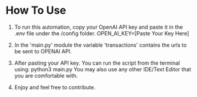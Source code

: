 # How To Use

1. To run this automation, copy your OpenAI API key and paste it in the .env file under the /config folder.
   OPEN_AI_KEY=[Paste Your Key Here]

2. In the 'main.py' module the variable 'transactions' contains the urls to be sent to OPENAI API.

3. After pasting your API key.
   You can run the script from the terminal using: python3 main.py
   You may also use any other IDE/Text Editor that you are comfortable with.

4. Enjoy and feel free to contribute.



